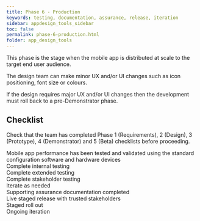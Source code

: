 ```yaml
---
title: Phase 6 - Production
keywords: testing, documentation, assurance, release, iteration
sidebar: appdesign_tools_sidebar
toc: false
permalink: phase-6-production.html
folder: app_design_tools 
---
```


This phase is the stage when the mobile app is distributed at scale to the target end user audience.

The design team can make minor UX and/or UI changes such as icon positioning, font size or colours.

If the design requires major UX and/or UI changes then the development must roll back to a pre-Demonstrator phase.

## Checklist
Check that the team has completed Phase 1 (Requirements), 2 (Design), 3 (Prototype), 4 (Demonstrator) and 5 (Beta) checklists before proceeding.
<p>
		<i class="far fa-square"></i> Mobile app performance has been tested and validated using the standard configuration software and hardware devices<br>
		<i class="far fa-square"></i> Complete internal testing<br>
		<i class="far fa-square"></i> Complete extended testing<br>
		<i class="far fa-square"></i> Complete stakeholder testing<br>
		<i class="far fa-square"></i> Iterate as needed<br>
		<i class="far fa-square"></i> Supporting assurance documentation completed  <br>
		<i class="far fa-square"></i> Live staged release with trusted stakeholders<br>
		<i class="far fa-square"></i> Staged roll out<br>
		<i class="far fa-square"></i> Ongoing iteration
</p>